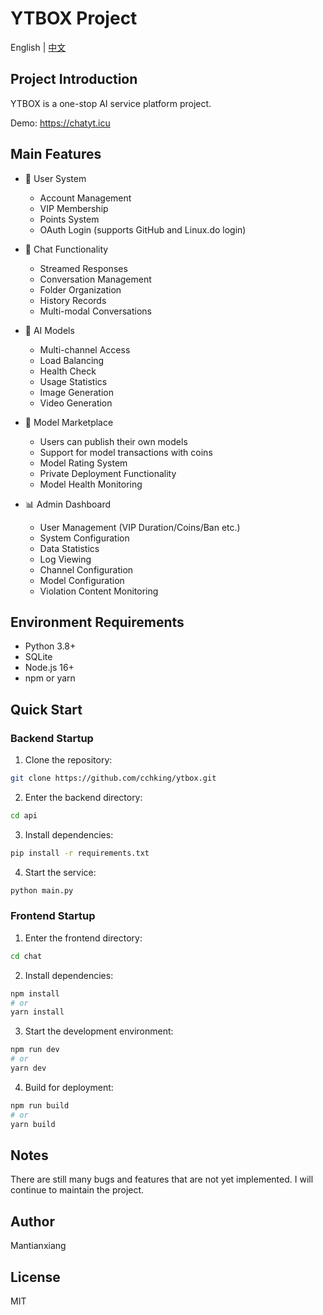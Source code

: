 # YTBOX Project
English | [中文](./README.md)

## Project Introduction
YTBOX is a one-stop AI service platform project.

Demo: https://chatyt.icu

## Main Features
- 👥 User System
  - Account Management
  - VIP Membership
  - Points System
  - OAuth Login (supports GitHub and Linux.do login)

- 💬 Chat Functionality
  - Streamed Responses
  - Conversation Management
  - Folder Organization
  - History Records
  - Multi-modal Conversations

- 🤖 AI Models
  - Multi-channel Access
  - Load Balancing
  - Health Check
  - Usage Statistics
  - Image Generation
  - Video Generation

- 🏪 Model Marketplace
  - Users can publish their own models
  - Support for model transactions with coins
  - Model Rating System
  - Private Deployment Functionality
  - Model Health Monitoring

- 📊 Admin Dashboard 
  - User Management (VIP Duration/Coins/Ban etc.)
  - System Configuration
  - Data Statistics
  - Log Viewing 
  - Channel Configuration
  - Model Configuration
  - Violation Content Monitoring

## Environment Requirements
- Python 3.8+
- SQLite
- Node.js 16+
- npm or yarn

## Quick Start

### Backend Startup
1. Clone the repository:
```bash
git clone https://github.com/cchking/ytbox.git
```

2. Enter the backend directory:
```bash
cd api
```

3. Install dependencies:
```bash
pip install -r requirements.txt
```

4. Start the service:
```bash 
python main.py
```

### Frontend Startup
1. Enter the frontend directory:
```bash
cd chat
```

2. Install dependencies:
```bash
npm install
# or
yarn install
```

3. Start the development environment:
```bash
npm run dev
# or
yarn dev
```

4. Build for deployment:
```bash
npm run build
# or
yarn build
```

## Notes
There are still many bugs and features that are not yet implemented. I will continue to maintain the project.

## Author
Mantianxiang

## License
MIT
